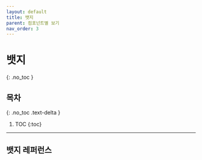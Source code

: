 ```yaml
---
layout: default
title: 뱃지
parent: 컴포넌트별 보기
nav_order: 3
---
```


# 뱃지
{: .no_toc }

## 목차
{: .no_toc .text-delta }

1. TOC
{:toc}

---

## 뱃지 레퍼런스
